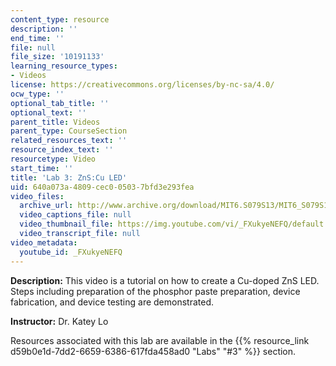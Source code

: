 ```yaml
---
content_type: resource
description: ''
end_time: ''
file: null
file_size: '10191133'
learning_resource_types:
- Videos
license: https://creativecommons.org/licenses/by-nc-sa/4.0/
ocw_type: ''
optional_tab_title: ''
optional_text: ''
parent_title: Videos
parent_type: CourseSection
related_resources_text: ''
resource_index_text: ''
resourcetype: Video
start_time: ''
title: 'Lab 3: ZnS:Cu LED'
uid: 640a073a-4809-cec0-0503-7bfd3e293fea
video_files:
  archive_url: http://www.archive.org/download/MIT6.S079S13/MIT6_S079S13_lab03_300k.mp4
  video_captions_file: null
  video_thumbnail_file: https://img.youtube.com/vi/_FXukyeNEFQ/default.jpg
  video_transcript_file: null
video_metadata:
  youtube_id: _FXukyeNEFQ
---
```


**Description:** This video is a tutorial on how to create a Cu-doped ZnS LED. Steps including preparation of the phosphor paste preparation, device fabrication, and device testing are demonstrated.

**Instructor:** Dr. Katey Lo

Resources associated with this lab are available in the {{% resource_link d59b0e1d-7dd2-6659-6386-617fda458ad0 "Labs" "#3" %}} section.

